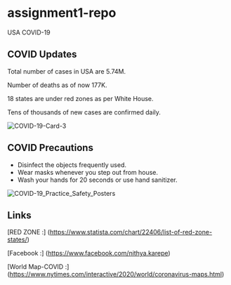 # assignment1-repo
USA COVID-19 
 
 ## COVID Updates
Total number of cases in USA are 5.74M.


Number of deaths as of now 177K.


18 states are under red zones as per White House.


Tens of thousands of new cases are confirmed daily.


![COVID-19-Card-3](https://user-images.githubusercontent.com/70028952/91119709-7ead8400-e659-11ea-8b95-c2fdfd7686a8.jpg)

## COVID Precautions

* Disinfect the objects frequently used.
* Wear masks whenever you step out from house.
* Wash your hands for 20 seconds or use hand sanitizer.

![COVID-19_Practice_Safety_Posters](https://user-images.githubusercontent.com/70028952/91120346-0f389400-e65b-11ea-8533-419be31e7eed.jpg)

## Links 

[RED ZONE :] (https://www.statista.com/chart/22406/list-of-red-zone-states/)


[Facebook :] (https://www.facebook.com/nithya.karepe)


[World Map-COVID :] (https://www.nytimes.com/interactive/2020/world/coronavirus-maps.html)
